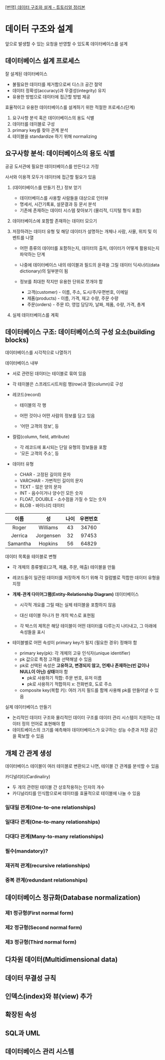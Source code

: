 [[번역] 데이터 구조와 설계 - 튜토리얼 정리본](https://medium.com/@khwsc1/%EB%B2%88%EC%97%AD-%EB%8D%B0%EC%9D%B4%ED%84%B0-%EA%B5%AC%EC%A1%B0%EC%99%80-%EC%84%A4%EA%B3%84-%ED%8A%9C%ED%86%A0%EB%A6%AC%EC%96%BC-b25792a0aa86)

# 데이터 구조와 설계

앞으로 발생할 수 있는 요청을 반영할 수 있도록 데이터베이스를 설계



## 데이터베이스 설계 프로세스

잘 설계된 데이터베이스

- 불필요한 데이터를 제거함으로써 디스크 공간 절약
- 데이터 정확성(accuracy)과 무결성(integrity) 유지
- 유용한 방법으로 데이터에 접근할 방법 제공



효율적이고 유용한 데이터베이스를 설계하기 위한 적절한 프로세스(단계)

1. 요구사항 분석 혹은 데이터베이스의 용도 식별
2. 데이터를 데이블로 구성
3. primary key를 찾아 관계 분석
4. 테이블을 standardize 하기 위해 normalizing



## 요구사항 분석: 데이터베이스의 용도 식별

공공 도서관에 필요한 데이터베이스를 만든다고 가정

사서와 이용객 모두가 데이터에 접근할 필요가 있음



1. (데이터베이스를 만들기 전,) 정보 얻기
   - 데이터베이스를 사용할 사람들을 대상으로 인터뷰
   - 명세서, 시간기록표, 설문결과 등 문서 분석
   - 기존에 존재하는 데이터 시스템 찾아보기 (물리적, 디지털 형식 포함)

2. 데이터베이스에 포함할 존재하는 데이터 모으기

3. 저장하려는 데이터 유형 및 해당 데이터가 설명하는 개체나 사람, 사물, 위치 및 이벤트를 나열

   - 어떤 종류의 데이터를 포함하는지, 데이터의 출처, 데이터가 어떻게 활용되는지 파악하는 단계

   - 나중에 데이터베이스 내의 테이블과 필드의 윤곽을 그릴 데이터 딕셔너리(data dictionary)의 일부분이 됨
   - 정보를 최대한 작지만 유용한 단위로 쪼개야 함
     - 고객(customer) - 이름, 주소, 도시/주/우편번호, 이메일
     - 제품(products) - 이름, 가격, 재고 수량, 주문 수량
     - 주문(orders) - 주문 ID, 영업 담당자, 날짜, 제품, 수량, 가격, 총계

4. 실제 데이터베이스를 계획



## 데이터베이스 구조: 데이터베이스의 구성 요소(building blocks)

데이터베이스를 시각적으로 나열하기



데이터베이스 내부

- 서로 관련된 데이터는 테이블로 묶여 있음

- 각 테이블은 스프레드시트처럼 행(row)과 열(column)로 구성

- 레코드(record)

  - 테이블의 각 행

  - 어떤 것이나 어떤 사람의 정보를 담고 있음
  - '어떤 고객의 정보', 등

- 컬럼(column, field, attribute)

  - 각 레코드에 표시되는 단일 유형의 정보들을 포함
  - '모든 고객의 주소', 등

- 데이터 유형

  - CHAR - 고정된 길이의 문자
  - VARCHAR - 가변적인 길이의 문자
  - TEXT - 많은 양의 문자
  - INT - 음수이거나 양수인 모든 숫자
  - FLOAT, DOUBLE - 소수점을 가질 수 있는 숫자
  - BLOB - 바이너리 데이터



|   이름   |    성     | 나이 | 우편번호 |
| :------: | :-------: | :--: | :------: |
|  Roger   | Williams  |  43  |  34760   |
| Jerrica  | Jorgensen |  32  |  97453   |
| Samantha |  Hopkins  |  56  |  64829   |



데이터 목록을 테이블로 변형

- 각 개체의 종류별로(고객, 제품, 주문, 매출) 테이블을 만듦

- 레코드들이 일관된 데이터를 저장하게 하기 위해 각 컬럼별로 적합한 데이터 유형을 지정

- **개체-관계 다이어그램(Entity-Relationship Diagram)** 데이터베이스

  - 시각적 개요를 그릴 때는 실제 테이블을 포함하지 않음

  - 대신 테이블 하나가 한 개의 박스로 표현됨
  - 각 박스의 제목은 해당 테이블이 어떤 데이터를 다루는지 나타내고, 그 아래에 속성들을 표시

- 테이블별로 어떤 속성이 primary key가 될지 (필요한 경우) 정해야 함
  - primary key(pk): 각 개체의 고유 인식자(unique identifier)
  - pk 값으로 특정 고객을 선택해낼 수 있음
  - pk로 선택된 속성은 **고유하고, 변경되지 않고, 언제나 존재하는(빈 값이나 NULL이 아닌) 상태**여야 함
    - pk로 사용하기 적합: 주문 번호, 유저 이름
    - pk로 사용하기 적합하지 x: 전화번호, 도로 주소
  - composite key(복합 키): 여러 가지 필드를 함께 사용해 pk를 만들어낼 수 있음



실제 데이터베이스 만들기

- 논리적인 데이터 구조와 물리적인 데이터 구조를 데이터 관리 시스템이 지원하는 데이터 정의 언어로 표현해야 함
- 데이트베이스의 크기를 예측해야 데이터베이스가 요구하는 성능 수준과 저장 공간을 확보할 수 있음



## 개체 간 관계 생성

데이터베이스 테이블이 여러 테이블로 변환되고 나면, 테이블 간 관계를 분석할 수 있음



카디널리티(Cardinaliry)

- 두 개의 관련된 테이블 간 상호작용하는 인자의 개수
- 카디널리티를 인식함으로써 데이터를 효율적으로 테이블에 나눌 수 있음



### 일대일 관계(One-to-one relationships)





### 일대다 관계(One-to-many relationships)

### 다대다 관계(Many-to-many relationships)

### 필수(mandatory)?

### 재귀적 관계(recursive relationships)

### 중복 관계(redundant relationships)



## 데이터베이스 정규화(Database normalization)

### 제1 정규형(First normal form)

### 제2 정규형(Second normal form)

### 제3 정규형(Third normal form)



## 다차원 데이터(Multidimensional data)

## 데이터 무결성 규칙

## 인덱스(index)와 뷰(view) 추가

## 확장된 속성

## SQL과 UML

## 데이터베이스 관리 시스템